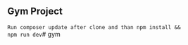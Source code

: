 ## Gym Project
<code>Run composer update after clone and than npm install && npm run dev</code># gym
